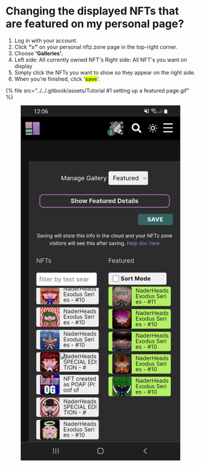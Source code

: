 # Changing the displayed NFTs that are featured on my personal page?

1. &#x20;Log in with your account.
2. Click **“=”** on your personal nftz.zone page in the top-right corner.
3. Choose **'Galleries'.**
4. Left side: All currently owned NFT's         Right side: All NFT's you want on display&#x20;
5. Simply click the NFTs you want to show so they appear on the right side.
6. When you're finished, click '<mark style="color:green;">**save**</mark>'.

{% file src="../../.gitbook/assets/Tutorial #1 setting up a featured page.gif" %}

<figure><img src="../../.gitbook/assets/Gallery.jpg" alt=""><figcaption></figcaption></figure>
